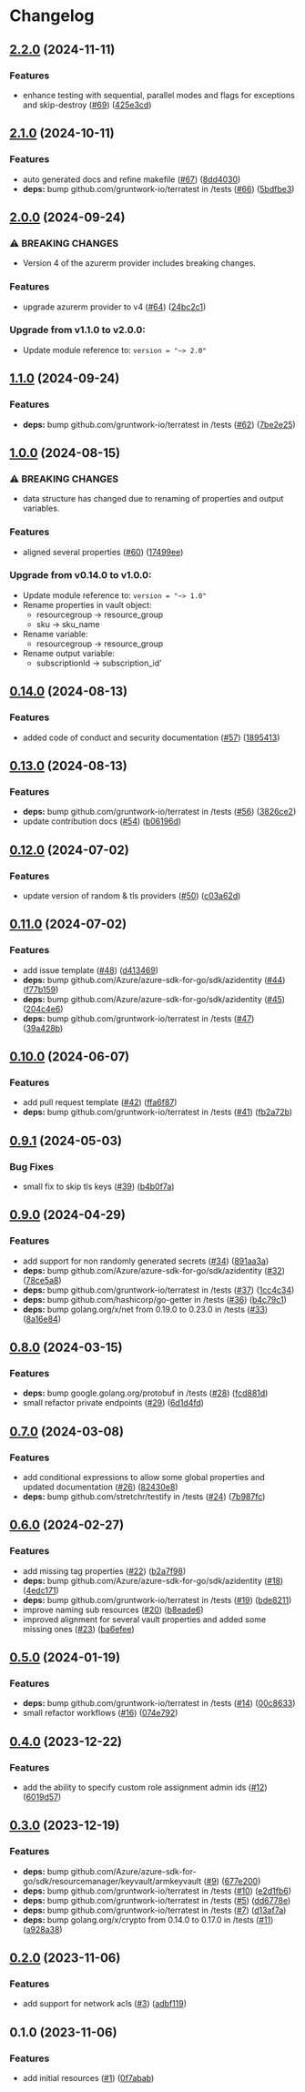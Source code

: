 # Changelog

## [2.2.0](https://github.com/CloudNationHQ/terraform-azure-kv/compare/v2.1.0...v2.2.0) (2024-11-11)


### Features

* enhance testing with sequential, parallel modes and flags for exceptions and skip-destroy ([#69](https://github.com/CloudNationHQ/terraform-azure-kv/issues/69)) ([425e3cd](https://github.com/CloudNationHQ/terraform-azure-kv/commit/425e3cd5b3713ff1ea23ea5896570b8b01482460))

## [2.1.0](https://github.com/CloudNationHQ/terraform-azure-kv/compare/v2.0.0...v2.1.0) (2024-10-11)


### Features

* auto generated docs and refine makefile ([#67](https://github.com/CloudNationHQ/terraform-azure-kv/issues/67)) ([8dd4030](https://github.com/CloudNationHQ/terraform-azure-kv/commit/8dd40302737c19da3d9b92b58bbdcaa3a1ab3a60))
* **deps:** bump github.com/gruntwork-io/terratest in /tests ([#66](https://github.com/CloudNationHQ/terraform-azure-kv/issues/66)) ([5bdfbe3](https://github.com/CloudNationHQ/terraform-azure-kv/commit/5bdfbe37bcb4d30897ec0d7e266c4ff33c698f84))

## [2.0.0](https://github.com/CloudNationHQ/terraform-azure-kv/compare/v1.1.0...v2.0.0) (2024-09-24)


### ⚠ BREAKING CHANGES

* Version 4 of the azurerm provider includes breaking changes.

### Features

* upgrade azurerm provider to v4 ([#64](https://github.com/CloudNationHQ/terraform-azure-kv/issues/64)) ([24bc2c1](https://github.com/CloudNationHQ/terraform-azure-kv/commit/24bc2c11f2e71c69f245be871b4071bab01d1dd3))

### Upgrade from v1.1.0 to v2.0.0:

- Update module reference to: `version = "~> 2.0"`

## [1.1.0](https://github.com/CloudNationHQ/terraform-azure-kv/compare/v1.0.0...v1.1.0) (2024-09-24)


### Features

* **deps:** bump github.com/gruntwork-io/terratest in /tests ([#62](https://github.com/CloudNationHQ/terraform-azure-kv/issues/62)) ([7be2e25](https://github.com/CloudNationHQ/terraform-azure-kv/commit/7be2e25af763d32051232c5a867d63a39804f996))

## [1.0.0](https://github.com/CloudNationHQ/terraform-azure-kv/compare/v0.14.0...v1.0.0) (2024-08-15)


### ⚠ BREAKING CHANGES

* data structure has changed due to renaming of properties and output variables.

### Features

* aligned several properties ([#60](https://github.com/CloudNationHQ/terraform-azure-kv/issues/60)) ([17499ee](https://github.com/CloudNationHQ/terraform-azure-kv/commit/17499ee05026d38d943b7e65868adc7db72f2d34))

### Upgrade from v0.14.0 to v1.0.0:

- Update module reference to: `version = "~> 1.0"`
- Rename properties in vault object:
  - resourcegroup -> resource_group
  - sku -> sku_name
- Rename variable:
  - resourcegroup -> resource_group
- Rename output variable:
  - subscriptionId -> subscription_id'

## [0.14.0](https://github.com/CloudNationHQ/terraform-azure-kv/compare/v0.13.0...v0.14.0) (2024-08-13)


### Features

* added code of conduct and security documentation ([#57](https://github.com/CloudNationHQ/terraform-azure-kv/issues/57)) ([1895413](https://github.com/CloudNationHQ/terraform-azure-kv/commit/1895413641bbaf9b13084797c5174ba47e895375))

## [0.13.0](https://github.com/CloudNationHQ/terraform-azure-kv/compare/v0.12.0...v0.13.0) (2024-08-13)


### Features

* **deps:** bump github.com/gruntwork-io/terratest in /tests ([#56](https://github.com/CloudNationHQ/terraform-azure-kv/issues/56)) ([3826ce2](https://github.com/CloudNationHQ/terraform-azure-kv/commit/3826ce221af9d4d5c8df8d9a05c7270a1a49eeab))
* update contribution docs ([#54](https://github.com/CloudNationHQ/terraform-azure-kv/issues/54)) ([b06196d](https://github.com/CloudNationHQ/terraform-azure-kv/commit/b06196d4d89cc64e24d6339668d9a00ef9572530))

## [0.12.0](https://github.com/CloudNationHQ/terraform-azure-kv/compare/v0.11.0...v0.12.0) (2024-07-02)


### Features

* update version of random & tls providers ([#50](https://github.com/CloudNationHQ/terraform-azure-kv/issues/50)) ([c03a62d](https://github.com/CloudNationHQ/terraform-azure-kv/commit/c03a62d385b2b16432cebdbec1de1d8e54ce927b))

## [0.11.0](https://github.com/CloudNationHQ/terraform-azure-kv/compare/v0.10.0...v0.11.0) (2024-07-02)


### Features

* add issue template ([#48](https://github.com/CloudNationHQ/terraform-azure-kv/issues/48)) ([d413469](https://github.com/CloudNationHQ/terraform-azure-kv/commit/d413469ad6b197afe2b83236f4c8a0cdf869afec))
* **deps:** bump github.com/Azure/azure-sdk-for-go/sdk/azidentity ([#44](https://github.com/CloudNationHQ/terraform-azure-kv/issues/44)) ([f77b159](https://github.com/CloudNationHQ/terraform-azure-kv/commit/f77b159636481ff1fb13303973ee4d38e484f321))
* **deps:** bump github.com/Azure/azure-sdk-for-go/sdk/azidentity ([#45](https://github.com/CloudNationHQ/terraform-azure-kv/issues/45)) ([204c4e6](https://github.com/CloudNationHQ/terraform-azure-kv/commit/204c4e60b5ac0f0f81d32ba935d9d818e75f6d39))
* **deps:** bump github.com/gruntwork-io/terratest in /tests ([#47](https://github.com/CloudNationHQ/terraform-azure-kv/issues/47)) ([39a428b](https://github.com/CloudNationHQ/terraform-azure-kv/commit/39a428bca29bc814430260aeb487dcb176b2cbb2))

## [0.10.0](https://github.com/CloudNationHQ/terraform-azure-kv/compare/v0.9.1...v0.10.0) (2024-06-07)


### Features

* add pull request template ([#42](https://github.com/CloudNationHQ/terraform-azure-kv/issues/42)) ([ffa6f87](https://github.com/CloudNationHQ/terraform-azure-kv/commit/ffa6f871b7eb010f018df39053fc16bfe2a9c5de))
* **deps:** bump github.com/gruntwork-io/terratest in /tests ([#41](https://github.com/CloudNationHQ/terraform-azure-kv/issues/41)) ([fb2a72b](https://github.com/CloudNationHQ/terraform-azure-kv/commit/fb2a72b518a604e152c6b9d9777e4c9a02303f5e))

## [0.9.1](https://github.com/CloudNationHQ/terraform-azure-kv/compare/v0.9.0...v0.9.1) (2024-05-03)


### Bug Fixes

* small fix to skip tls keys ([#39](https://github.com/CloudNationHQ/terraform-azure-kv/issues/39)) ([b4b0f7a](https://github.com/CloudNationHQ/terraform-azure-kv/commit/b4b0f7a77dfaf2f6ec06bddc45db9623eb64012e))

## [0.9.0](https://github.com/CloudNationHQ/terraform-azure-kv/compare/v0.8.0...v0.9.0) (2024-04-29)


### Features

* add support for non randomly generated secrets ([#34](https://github.com/CloudNationHQ/terraform-azure-kv/issues/34)) ([891aa3a](https://github.com/CloudNationHQ/terraform-azure-kv/commit/891aa3a30cd9a3d499761e11afe33f980b7e472f))
* **deps:** bump github.com/Azure/azure-sdk-for-go/sdk/azidentity ([#32](https://github.com/CloudNationHQ/terraform-azure-kv/issues/32)) ([78ce5a8](https://github.com/CloudNationHQ/terraform-azure-kv/commit/78ce5a8b18725e5d147c5c2f6991372baa9dfb5a))
* **deps:** bump github.com/gruntwork-io/terratest in /tests ([#37](https://github.com/CloudNationHQ/terraform-azure-kv/issues/37)) ([1cc4c34](https://github.com/CloudNationHQ/terraform-azure-kv/commit/1cc4c344c75718ae136ff10ec3f6fe69df391000))
* **deps:** bump github.com/hashicorp/go-getter in /tests ([#36](https://github.com/CloudNationHQ/terraform-azure-kv/issues/36)) ([b4c79c1](https://github.com/CloudNationHQ/terraform-azure-kv/commit/b4c79c1a7aafb921688c14366e1d471d4ce732ed))
* **deps:** bump golang.org/x/net from 0.19.0 to 0.23.0 in /tests ([#33](https://github.com/CloudNationHQ/terraform-azure-kv/issues/33)) ([8a16e84](https://github.com/CloudNationHQ/terraform-azure-kv/commit/8a16e84db930d015c34832b35e4cc56cb530904c))

## [0.8.0](https://github.com/CloudNationHQ/terraform-azure-kv/compare/v0.7.0...v0.8.0) (2024-03-15)


### Features

* **deps:** bump google.golang.org/protobuf in /tests ([#28](https://github.com/CloudNationHQ/terraform-azure-kv/issues/28)) ([fcd881d](https://github.com/CloudNationHQ/terraform-azure-kv/commit/fcd881d7e816d2d0afc34ca44bbaf3f73f676e41))
* small refactor private endpoints ([#29](https://github.com/CloudNationHQ/terraform-azure-kv/issues/29)) ([6d1d4fd](https://github.com/CloudNationHQ/terraform-azure-kv/commit/6d1d4fdc96025ecf9e7b90dea9ae0467a3b01e1b))

## [0.7.0](https://github.com/CloudNationHQ/terraform-azure-kv/compare/v0.6.0...v0.7.0) (2024-03-08)


### Features

* add conditional expressions to allow some global properties and updated documentation ([#26](https://github.com/CloudNationHQ/terraform-azure-kv/issues/26)) ([82430e8](https://github.com/CloudNationHQ/terraform-azure-kv/commit/82430e8f62daca8b4810aed4aec196a4b5d63fa1))
* **deps:** bump github.com/stretchr/testify in /tests ([#24](https://github.com/CloudNationHQ/terraform-azure-kv/issues/24)) ([7b987fc](https://github.com/CloudNationHQ/terraform-azure-kv/commit/7b987fc5f8cbe3a501f7474b8945dcd6ce9b42c8))

## [0.6.0](https://github.com/CloudNationHQ/terraform-azure-kv/compare/v0.5.0...v0.6.0) (2024-02-27)


### Features

* add missing tag properties ([#22](https://github.com/CloudNationHQ/terraform-azure-kv/issues/22)) ([b2a7f98](https://github.com/CloudNationHQ/terraform-azure-kv/commit/b2a7f9815ae68d35a43196949d422f9d2f7765fd))
* **deps:** bump github.com/Azure/azure-sdk-for-go/sdk/azidentity ([#18](https://github.com/CloudNationHQ/terraform-azure-kv/issues/18)) ([4edc171](https://github.com/CloudNationHQ/terraform-azure-kv/commit/4edc1717195cf010c64d17ee2ce1b196e4359d6f))
* **deps:** bump github.com/gruntwork-io/terratest in /tests ([#19](https://github.com/CloudNationHQ/terraform-azure-kv/issues/19)) ([bde8211](https://github.com/CloudNationHQ/terraform-azure-kv/commit/bde82111e421c466a3bcdb9918e0301d9537a346))
* improve naming sub resources ([#20](https://github.com/CloudNationHQ/terraform-azure-kv/issues/20)) ([b8eade6](https://github.com/CloudNationHQ/terraform-azure-kv/commit/b8eade6ab01f3790d33f7048488ca096f1c0825e))
* improved alignment for several vault properties and added some missing ones ([#23](https://github.com/CloudNationHQ/terraform-azure-kv/issues/23)) ([ba6efee](https://github.com/CloudNationHQ/terraform-azure-kv/commit/ba6efee760f538d17b20715a0fae0f0db8f9134a))

## [0.5.0](https://github.com/CloudNationHQ/terraform-azure-kv/compare/v0.4.0...v0.5.0) (2024-01-19)


### Features

* **deps:** bump github.com/gruntwork-io/terratest in /tests ([#14](https://github.com/CloudNationHQ/terraform-azure-kv/issues/14)) ([00c8633](https://github.com/CloudNationHQ/terraform-azure-kv/commit/00c8633eb6c27f8c8e6bc4978b3e6c9004c4b040))
* small refactor workflows ([#16](https://github.com/CloudNationHQ/terraform-azure-kv/issues/16)) ([074e792](https://github.com/CloudNationHQ/terraform-azure-kv/commit/074e79266e62a05239a75455e11cc18991d99bfa))

## [0.4.0](https://github.com/CloudNationHQ/terraform-azure-kv/compare/v0.3.0...v0.4.0) (2023-12-22)


### Features

* add the ability to specify custom role assignment admin ids ([#12](https://github.com/CloudNationHQ/terraform-azure-kv/issues/12)) ([6019d57](https://github.com/CloudNationHQ/terraform-azure-kv/commit/6019d57c2275c4a92160d31b49368078817a84fa))

## [0.3.0](https://github.com/CloudNationHQ/terraform-azure-kv/compare/v0.2.0...v0.3.0) (2023-12-19)


### Features

* **deps:** bump github.com/Azure/azure-sdk-for-go/sdk/resourcemanager/keyvault/armkeyvault ([#9](https://github.com/CloudNationHQ/terraform-azure-kv/issues/9)) ([677e200](https://github.com/CloudNationHQ/terraform-azure-kv/commit/677e2004c19c50f47e3601e7cc79fddf5ad8d6b5))
* **deps:** bump github.com/gruntwork-io/terratest in /tests ([#10](https://github.com/CloudNationHQ/terraform-azure-kv/issues/10)) ([e2d1fb6](https://github.com/CloudNationHQ/terraform-azure-kv/commit/e2d1fb6d3e84220755eed2e66809201bee443f67))
* **deps:** bump github.com/gruntwork-io/terratest in /tests ([#5](https://github.com/CloudNationHQ/terraform-azure-kv/issues/5)) ([dd6778e](https://github.com/CloudNationHQ/terraform-azure-kv/commit/dd6778e529e908a1556d77fa628c811e15153388))
* **deps:** bump github.com/gruntwork-io/terratest in /tests ([#7](https://github.com/CloudNationHQ/terraform-azure-kv/issues/7)) ([d13af7a](https://github.com/CloudNationHQ/terraform-azure-kv/commit/d13af7ab8d33b8d83bed666a92683d7654589dff))
* **deps:** bump golang.org/x/crypto from 0.14.0 to 0.17.0 in /tests ([#11](https://github.com/CloudNationHQ/terraform-azure-kv/issues/11)) ([a928a38](https://github.com/CloudNationHQ/terraform-azure-kv/commit/a928a382482ae332392bc4f4fbfb185753f0b63f))

## [0.2.0](https://github.com/CloudNationHQ/terraform-azure-kv/compare/v0.1.0...v0.2.0) (2023-11-06)


### Features

* add support for network acls ([#3](https://github.com/CloudNationHQ/terraform-azure-kv/issues/3)) ([adbf119](https://github.com/CloudNationHQ/terraform-azure-kv/commit/adbf11935909b3086c68fb1936ed5a80257ed09b))

## 0.1.0 (2023-11-06)


### Features

* add initial resources ([#1](https://github.com/CloudNationHQ/terraform-azure-kv/issues/1)) ([0f7abab](https://github.com/CloudNationHQ/terraform-azure-kv/commit/0f7abab35234bfd3bbc1871cbf8ee99199e5c431))
